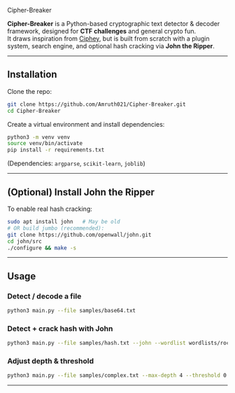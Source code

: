 
Cipher-Breaker

**Cipher-Breaker** is a Python-based cryptographic text detector & decoder framework, designed for **CTF challenges** and general crypto fun.  
It draws inspiration from [Ciphey](https://github.com/bee-san/Ciphey), but is built from scratch with a plugin system, search engine, and optional hash cracking via **John the Ripper**.

---

## Installation

Clone the repo:

```bash
git clone https://github.com/Amruth021/Cipher-Breaker.git
cd Cipher-Breaker
````

Create a virtual environment and install dependencies:

```bash
python3 -m venv venv
source venv/bin/activate
pip install -r requirements.txt
```

(Dependencies: `argparse`, `scikit-learn`, `joblib`)

---

## (Optional) Install John the Ripper

To enable real hash cracking:

```bash
sudo apt install john   # May be old
# OR build jumbo (recommended):
git clone https://github.com/openwall/john.git
cd john/src
./configure && make -s
```

---

## Usage

### Detect / decode a file

```bash
python3 main.py --file samples/base64.txt
```

### Detect + crack hash with John

```bash
python3 main.py --file samples/hash.txt --john --wordlist wordlists/rockyou.txt --john-timeout 30
```

### Adjust depth & threshold

```bash
python3 main.py --file samples/complex.txt --max-depth 4 --threshold 0.75
```

---




